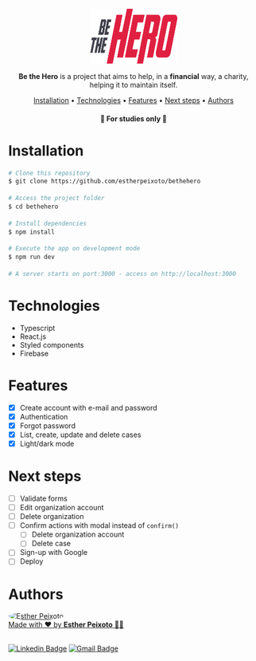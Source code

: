 <p align="center" dir="auto">
  <img src="https://raw.githubusercontent.com/estherpeixoto/bethehero/master/public/assets/images/Logo.svg?token=GHSAT0AAAAAABVYDU4XOAPQT7Y4T6PMEIYUYVTWTDQ" height="110" width="175" alt="Be The Hero" style="max-width: 100%;">
</p>

<p align="center">
  <b>Be the Hero</b> is a project that aims to help, in a <b>financial</b> way, a charity, helping it to maintain itself.
</p>

<p align="center">
 <a href="#installation">Installation</a> •
 <a href="#technologies">Technologies</a> • 
 <a href="#features">Features</a> • 
 <a href="#next-steps">Next steps</a> • 
 <a href="#authors">Authors</a>
</p>

<h4 align="center"> 
	🚧 For studies only 🚧
</h4>

# Installation
```bash
# Clone this repository
$ git clone https://github.com/estherpeixoto/bethehero

# Access the project folder
$ cd bethehero

# Install dependencies
$ npm install

# Execute the app on development mode
$ npm run dev

# A server starts on port:3000 - access on http://localhost:3000
```

# Technologies
- Typescript
- React.js
- Styled components
- Firebase

# Features
- [x] Create account with e-mail and password
- [x] Authentication
- [x] Forgot password
- [x] List, create, update and delete cases
- [x] Light/dark mode

# Next steps
- [ ] Validate forms
- [ ] Edit organization account
- [ ] Delete organization
- [ ] Confirm actions with modal instead of `confirm()`
  - [ ] Delete organization account
  - [ ] Delete case
- [ ] Sign-up with Google
- [ ] Deploy

# Authors

<a href="https://github.com/estherpeixoto">
 <img style="border-radius: 50%;" src="https://avatars.githubusercontent.com/u/37677602?v=4" width="100px;" alt="Esther Peixoto"/>
 <br>
 Made with ❤️ by <b>Esther Peixoto</b> 👋🏽
</a>

<br>
<br>

[![Linkedin Badge](https://img.shields.io/badge/-Esther-blue?style=for-the-badge&logo=Linkedin&logoColor=white&link=https://www.linkedin.com/in/esther-peixoto/)](https://www.linkedin.com/in/esther-peixoto/) [![Gmail Badge](https://img.shields.io/badge/-estherpeixoto13@gmail.com-c14438?style=for-the-badge&logo=Gmail&logoColor=white&link=mailto:estherpeixoto13@gmail.com)](mailto:estherpeixoto13@gmail.com) 
